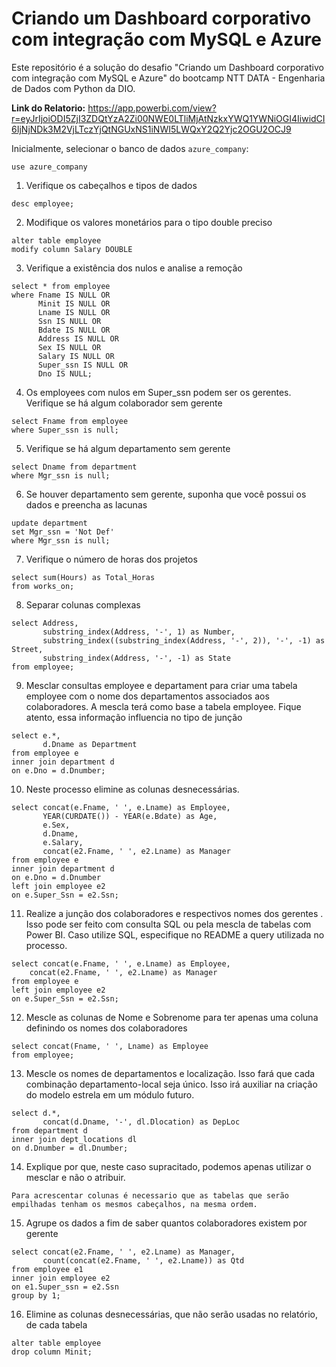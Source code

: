 # Criando um Dashboard corporativo com integração com MySQL e Azure

Este repositório é a solução do desafio "Criando um Dashboard corporativo com integração com MySQL e Azure" do bootcamp NTT DATA - Engenharia de Dados com Python da DIO.

**Link do Relatorio:**
https://app.powerbi.com/view?r=eyJrIjoiODI5ZjI3ZDQtYzA2Zi00NWE0LTliMjAtNzkxYWQ1YWNiOGI4IiwidCI6IjNjNDk3M2VjLTczYjQtNGUxNS1iNWI5LWQxY2Q2Yjc2OGU2OCJ9

Inicialmente, selecionar o banco de dados <code>azure_company</code>:
```
use azure_company
```

1.	Verifique os cabeçalhos e tipos de dados
```
desc employee;
```

2.	Modifique os valores monetários para o tipo double preciso
```
alter table employee
modify column Salary DOUBLE
```

3.	Verifique a existência dos nulos e analise a remoção
```
select * from employee
where Fname IS NULL OR
      Minit IS NULL OR
      Lname IS NULL OR
      Ssn IS NULL OR
      Bdate IS NULL OR
      Address IS NULL OR
      Sex IS NULL OR
      Salary IS NULL OR
      Super_ssn IS NULL OR
      Dno IS NULL;
```

4.	Os employees com nulos em Super_ssn podem ser os gerentes. Verifique se há algum colaborador sem gerente
```
select Fname from employee
where Super_ssn is null;
```

5.	Verifique se há algum departamento sem gerente
```
select Dname from department
where Mgr_ssn is null;
```

6.	Se houver departamento sem gerente, suponha que você possui os dados e preencha as lacunas
```
update department 
set Mgr_ssn = 'Not Def'
where Mgr_ssn is null;
```

7.	Verifique o número de horas dos projetos
```
select sum(Hours) as Total_Horas 
from works_on;
```

8.	Separar colunas complexas
```
select Address,
	   substring_index(Address, '-', 1) as Number,
	   substring_index((substring_index(Address, '-', 2)), '-', -1) as Street,
	   substring_index(Address, '-', -1) as State 
from employee;
```

9.	Mesclar consultas employee e departament para criar uma tabela employee com o nome dos departamentos associados aos colaboradores. A mescla terá como base a tabela employee. Fique atento, essa informação influencia no tipo de junção
```
select e.*,
	   d.Dname as Department
from employee e 
inner join department d 
on e.Dno = d.Dnumber;
```

10.	Neste processo elimine as colunas desnecessárias. 
```
select concat(e.Fname, ' ', e.Lname) as Employee,
	   YEAR(CURDATE()) - YEAR(e.Bdate) as Age,
	   e.Sex,
	   d.Dname,
	   e.Salary,
	   concat(e2.Fname, ' ', e2.Lname) as Manager
from employee e
inner join department d 
on e.Dno = d.Dnumber
left join employee e2 
on e.Super_Ssn = e2.Ssn;
```

11.	Realize a junção dos colaboradores e respectivos nomes dos gerentes . Isso pode ser feito com consulta SQL ou pela mescla de tabelas com Power BI. Caso utilize SQL, especifique no README a query utilizada no processo.
```
select concat(e.Fname, ' ', e.Lname) as Employee,
	concat(e2.Fname, ' ', e2.Lname) as Manager
from employee e
left join employee e2 
on e.Super_Ssn = e2.Ssn;
```

12.	Mescle as colunas de Nome e Sobrenome para ter apenas uma coluna definindo os nomes dos colaboradores
```
select concat(Fname, ' ', Lname) as Employee
from employee;
```

13.	Mescle os nomes de departamentos e localização. Isso fará que cada combinação departamento-local seja único. Isso irá auxiliar na criação do modelo estrela em um módulo futuro.
```
select d.*,
	   concat(d.Dname, '-', dl.Dlocation) as DepLoc 
from department d 
inner join dept_locations dl 
on d.Dnumber = dl.Dnumber;
```

14.	Explique por que, neste caso supracitado, podemos apenas utilizar o mesclar e não o atribuir. 
```
Para acrescentar colunas é necessario que as tabelas que serão empilhadas tenham os mesmos cabeçalhos, na mesma ordem.
```

15.	Agrupe os dados a fim de saber quantos colaboradores existem por gerente
```
select concat(e2.Fname, ' ', e2.Lname) as Manager,
	   count(concat(e2.Fname, ' ', e2.Lname)) as Qtd
from employee e1 
inner join employee e2
on e1.Super_ssn = e2.Ssn
group by 1;
```

16.	Elimine as colunas desnecessárias, que não serão usadas no relatório, de cada tabela
```
alter table employee 
drop column Minit;
```
